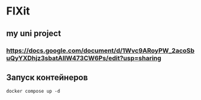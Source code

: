 # FIXit
## my uni project
### https://docs.google.com/document/d/1Wvc9ARoyPW_2acoSbuQyYXDhjz3sbatAIIW473CW6Ps/edit?usp=sharing
## Запуск контейнеров
```docker compose up -d```